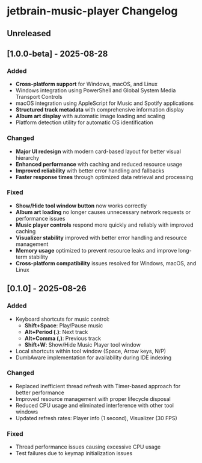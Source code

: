<!-- Keep a Changelog guide -> https://keepachangelog.com -->

# jetbrain-music-player Changelog
## Unreleased

## [1.0.0-beta] - 2025-08-28
### Added
- **Cross-platform support** for Windows, macOS, and Linux
- Windows integration using PowerShell and Global System Media Transport Controls
- macOS integration using AppleScript for Music and Spotify applications
- **Structured track metadata** with comprehensive information display
- **Album art display** with automatic image loading and scaling
- Platform detection utility for automatic OS identification

### Changed
- **Major UI redesign** with modern card-based layout for better visual hierarchy
- **Enhanced performance** with caching and reduced resource usage  
- **Improved reliability** with better error handling and fallbacks
- **Faster response times** through optimized data retrieval and processing

### Fixed
- **Show/Hide tool window button** now works correctly
- **Album art loading** no longer causes unnecessary network requests or performance issues
- **Music player controls** respond more quickly and reliably with improved caching
- **Visualizer stability** improved with better error handling and resource management
- **Memory usage** optimized to prevent resource leaks and improve long-term stability
- **Cross-platform compatibility** issues resolved for Windows, macOS, and Linux

## [0.1.0] - 2025-08-26
### Added
- Keyboard shortcuts for music control:
  - **Shift+Space**: Play/Pause music
  - **Alt+Period (.)**: Next track
  - **Alt+Comma (,)**: Previous track
  - **Shift+W**: Show/Hide Music Player tool window
- Local shortcuts within tool window (Space, Arrow keys, N/P)
- DumbAware implementation for availability during IDE indexing

### Changed
- Replaced inefficient thread refresh with Timer-based approach for better performance
- Improved resource management with proper lifecycle disposal
- Reduced CPU usage and eliminated interference with other tool windows
- Updated refresh rates: Player info (1 second), Visualizer (30 FPS)

### Fixed
- Thread performance issues causing excessive CPU usage
- Test failures due to keymap initialization issues